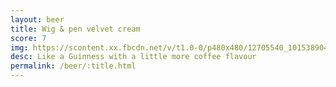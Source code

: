 ```yaml
---
layout: beer
title: Wig & pen velvet cream
score: 7
img: https://scontent.xx.fbcdn.net/v/t1.0-0/p480x480/12705540_10153890414573745_7427353905568782339_n.jpg?oh=90f880040dd8fa2c1703cda3be57c8ab&oe=58C1A706
desc: Like a Guinness with a little more coffee flavour
permalink: /beer/:title.html
---
```

